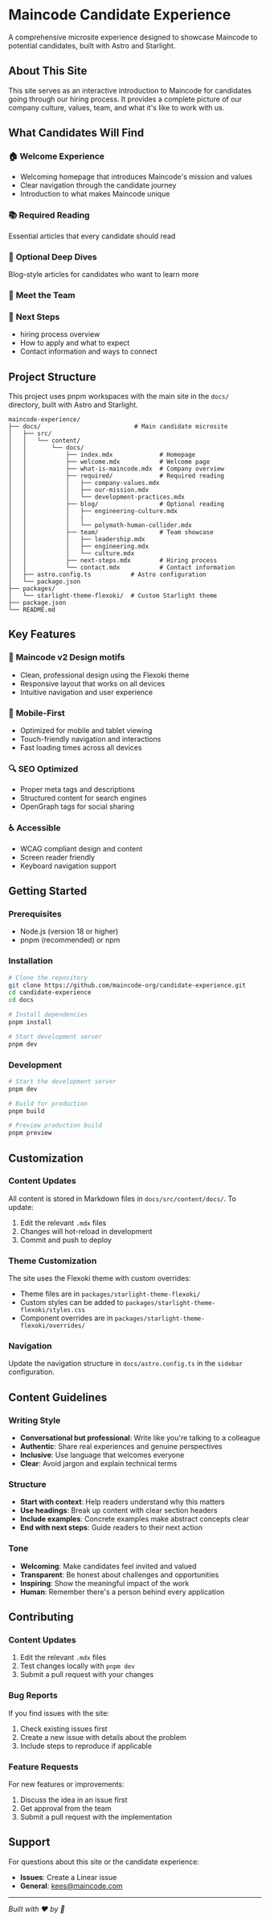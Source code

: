 # Maincode Candidate Experience

A comprehensive microsite experience designed to showcase Maincode to potential candidates, built with Astro and Starlight.

## About This Site

This site serves as an interactive introduction to Maincode for candidates going through our hiring process. It provides a complete picture of our company culture, values, team, and what it's like to work with us.

## What Candidates Will Find

### 🏠 **Welcome Experience**
- Welcoming homepage that introduces Maincode's mission and values
- Clear navigation through the candidate journey
- Introduction to what makes Maincode unique

### 📚 **Required Reading**
Essential articles that every candidate should read

### 📖 **Optional Deep Dives**
Blog-style articles for candidates who want to learn more

### 👥 **Meet the Team**

### 🚀 **Next Steps**
- hiring process overview
- How to apply and what to expect
- Contact information and ways to connect

## Project Structure

This project uses pnpm workspaces with the main site in the `docs/` directory, built with Astro and Starlight.

```
maincode-experience/
├── docs/                          # Main candidate microsite
│   ├── src/
│   │   └── content/
│   │       └── docs/
│   │           ├── index.mdx             # Homepage
│   │           ├── welcome.mdx           # Welcome page
│   │           ├── what-is-maincode.mdx  # Company overview
│   │           ├── required/             # Required reading
│   │           │   ├── company-values.mdx
│   │           │   ├── our-mission.mdx
│   │           │   └── development-practices.mdx
│   │           ├── blog/                 # Optional reading
│   │           │   ├── engineering-culture.mdx
│   │           │   |
│   │           │   └── polymath-human-collider.mdx
│   │           ├── team/                 # Team showcase
│   │           │   ├── leadership.mdx
│   │           │   ├── engineering.mdx
│   │           │   └── culture.mdx
│   │           ├── next-steps.mdx        # Hiring process
│   │           └── contact.mdx           # Contact information
│   ├── astro.config.ts           # Astro configuration
│   └── package.json
├── packages/
│   └── starlight-theme-flexoki/  # Custom Starlight theme
├── package.json
└── README.md
```

## Key Features

### 🎨 **Maincode v2 Design motifs**
- Clean, professional design using the Flexoki theme
- Responsive layout that works on all devices
- Intuitive navigation and user experience

### 📱 **Mobile-First**
- Optimized for mobile and tablet viewing
- Touch-friendly navigation and interactions
- Fast loading times across all devices

### 🔍 **SEO Optimized**
- Proper meta tags and descriptions
- Structured content for search engines
- OpenGraph tags for social sharing

### ♿ **Accessible**
- WCAG compliant design and content
- Screen reader friendly
- Keyboard navigation support

## Getting Started

### Prerequisites
- Node.js (version 18 or higher)
- pnpm (recommended) or npm

### Installation

```bash
# Clone the repository
git clone https://github.com/maincode-org/candidate-experience.git
cd candidate-experience
cd docs

# Install dependencies
pnpm install

# Start development server
pnpm dev
```

### Development

```bash
# Start the development server
pnpm dev

# Build for production
pnpm build

# Preview production build
pnpm preview
```

## Customization

### Content Updates
All content is stored in Markdown files in `docs/src/content/docs/`. To update:

1. Edit the relevant `.mdx` files
2. Changes will hot-reload in development
3. Commit and push to deploy

### Theme Customization
The site uses the Flexoki theme with custom overrides:
- Theme files are in `packages/starlight-theme-flexoki/`
- Custom styles can be added to `packages/starlight-theme-flexoki/styles.css`
- Component overrides are in `packages/starlight-theme-flexoki/overrides/`

### Navigation
Update the navigation structure in `docs/astro.config.ts` in the `sidebar` configuration.

## Content Guidelines

### Writing Style
- **Conversational but professional**: Write like you're talking to a colleague
- **Authentic**: Share real experiences and genuine perspectives
- **Inclusive**: Use language that welcomes everyone
- **Clear**: Avoid jargon and explain technical terms

### Structure
- **Start with context**: Help readers understand why this matters
- **Use headings**: Break up content with clear section headers
- **Include examples**: Concrete examples make abstract concepts clear
- **End with next steps**: Guide readers to their next action

### Tone
- **Welcoming**: Make candidates feel invited and valued
- **Transparent**: Be honest about challenges and opportunities
- **Inspiring**: Show the meaningful impact of the work
- **Human**: Remember there's a person behind every application

## Contributing

### Content Updates
1. Edit the relevant `.mdx` files
2. Test changes locally with `pnpm dev`
3. Submit a pull request with your changes

### Bug Reports
If you find issues with the site:
1. Check existing issues first
2. Create a new issue with details about the problem
3. Include steps to reproduce if applicable

### Feature Requests
For new features or improvements:
1. Discuss the idea in an issue first
2. Get approval from the team
3. Submit a pull request with the implementation


## Support

For questions about this site or the candidate experience:
- **Issues**: Create a Linear issue
- **General**: kees@maincode.com

---

*Built with ❤️ by 💼*
